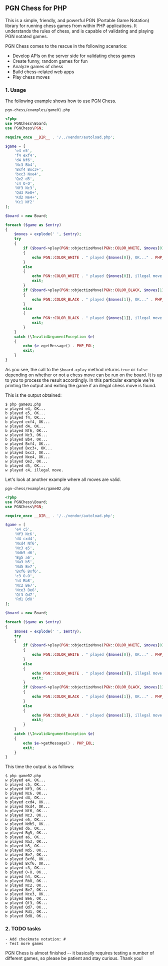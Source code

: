 ## PGN Chess for PHP

This is a simple, friendly, and powerful PGN (Portable Game Notation) library for running chess games from within PHP applications. It understands the rules of chess, and is capable of validating and playing PGN notated games.

PGN Chess comes to the rescue in the following scenarios:

- Develop APIs on the server side for validating chess games
- Create funny, random games for fun
- Analyze games of chess
- Build chess-related web apps
- Play chess moves

### 1. Usage

The following example shows how to use PGN Chess.

`pgn-chess/examples/game01.php`

```php
<?php
use PGNChess\Board;
use PGNChess\PGN;

require_once __DIR__ . '/../vendor/autoload.php';

$game = [
    'e4 e5',
    'f4 exf4',
    'd4 Nf6',
    'Nc3 Bb4',
    'Bxf4 Bxc3+',
    'bxc3 Nxe4',
    'Qe2 d5',
    'c4 O-O',
    'Nf3 Nc3',
    'Qd3 Re8+',
    'Kd2 Ne4+',
    'Kc1 Nf2'
];

$board = new Board;

foreach ($game as $entry)
{
    $moves = explode(' ', $entry);
    try
    {
        if ($board->play(PGN::objectizeMove(PGN::COLOR_WHITE, $moves[0])))
        {
            echo PGN::COLOR_WHITE . " played {$moves[0]}, OK..." . PHP_EOL;
        }
        else
        {
            echo PGN::COLOR_WHITE . " played {$moves[0]}, illegal move." . PHP_EOL;
            exit;
        }
        if ($board->play(PGN::objectizeMove(PGN::COLOR_BLACK, $moves[1])))
        {
            echo PGN::COLOR_BLACK . " played {$moves[1]}, OK..." . PHP_EOL;
        }
        else
        {
            echo PGN::COLOR_BLACK . " played {$moves[1]}, illegal move." . PHP_EOL;
            exit;
        }
    }
    catch (\InvalidArgumentException $e)
    {
        echo $e->getMessage() . PHP_EOL;
        exit;
    }
}
```

As you see, the call to the `$board->play` method returns `true` or `false` depending on whether or not a chess move can be run on the board. It is up to you to process the result accordingly. In this particular example we're printing the output and exiting the game if an illegal chess move is found.

This is the output obtained:

    $ php game01.php
    w played e4, OK...
    b played e5, OK...
    w played f4, OK...
    b played exf4, OK...
    w played d4, OK...
    b played Nf6, OK...
    w played Nc3, OK...
    b played Bb4, OK...
    w played Bxf4, OK...
    b played Bxc3+, OK...
    w played bxc3, OK...
    b played Nxe4, OK...
    w played Qe2, OK...
    b played d5, OK...
    w played c4, illegal move.

Let's look at another example where all moves are valid.

`pgn-chess/examples/game02.php`

```php
<?php
use PGNChess\Board;
use PGNChess\PGN;

require_once __DIR__ . '/../vendor/autoload.php';

$game = [
    'e4 c5',
    'Nf3 Nc6',
    'd4 cxd4',
    'Nxd4 Nf6',
    'Nc3 e5',
    'Ndb5 d6',
    'Bg5 a6',
    'Na3 b5',
    'Nd5 Be7',
    'Bxf6 Bxf6',
    'c3 O-O',
    'h4 Rb8',
    'Nc2 Be7',
    'Nce3 Be6',
    'Qf3 Qd7',
    'Rd1 Bd8'
];

$board = new Board;

foreach ($game as $entry)
{
    $moves = explode(' ', $entry);
    try
    {
        if ($board->play(PGN::objectizeMove(PGN::COLOR_WHITE, $moves[0])))
        {
            echo PGN::COLOR_WHITE . " played {$moves[0]}, OK..." . PHP_EOL;
        }
        else
        {
            echo PGN::COLOR_WHITE . " played {$moves[0]}, illegal move." . PHP_EOL;
            exit;
        }
        if ($board->play(PGN::objectizeMove(PGN::COLOR_BLACK, $moves[1])))
        {
            echo PGN::COLOR_BLACK . " played {$moves[1]}, OK..." . PHP_EOL;
        }
        else
        {
            echo PGN::COLOR_BLACK . " played {$moves[1]}, illegal move." . PHP_EOL;
            exit;
        }
    }
    catch (\InvalidArgumentException $e)
    {
        echo $e->getMessage() . PHP_EOL;
        exit;
    }
}
```
This time the output is as follows:

    $ php game02.php
    w played e4, OK...
    b played c5, OK...
    w played Nf3, OK...
    b played Nc6, OK...
    w played d4, OK...
    b played cxd4, OK...
    w played Nxd4, OK...
    b played Nf6, OK...
    w played Nc3, OK...
    b played e5, OK...
    w played Ndb5, OK...
    b played d6, OK...
    w played Bg5, OK...
    b played a6, OK...
    w played Na3, OK...
    b played b5, OK...
    w played Nd5, OK...
    b played Be7, OK...
    w played Bxf6, OK...
    b played Bxf6, OK...
    w played c3, OK...
    b played O-O, OK...
    w played h4, OK...
    b played Rb8, OK...
    w played Nc2, OK...
    b played Be7, OK...
    w played Nce3, OK...
    b played Be6, OK...
    w played Qf3, OK...
    b played Qd7, OK...
    w played Rd1, OK...
    b played Bd8, OK...

### 2. TODO tasks

    - Add checkmate notation: #
    - Test more games

PGN Chess is almost finished -- it basically requires testing a number of different games, so please be patient and stay curious. Thank you!
